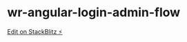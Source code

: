 # wr-angular-login-admin-flow

[Edit on StackBlitz ⚡️](https://stackblitz.com/edit/wr-angular-login-admin-flow)